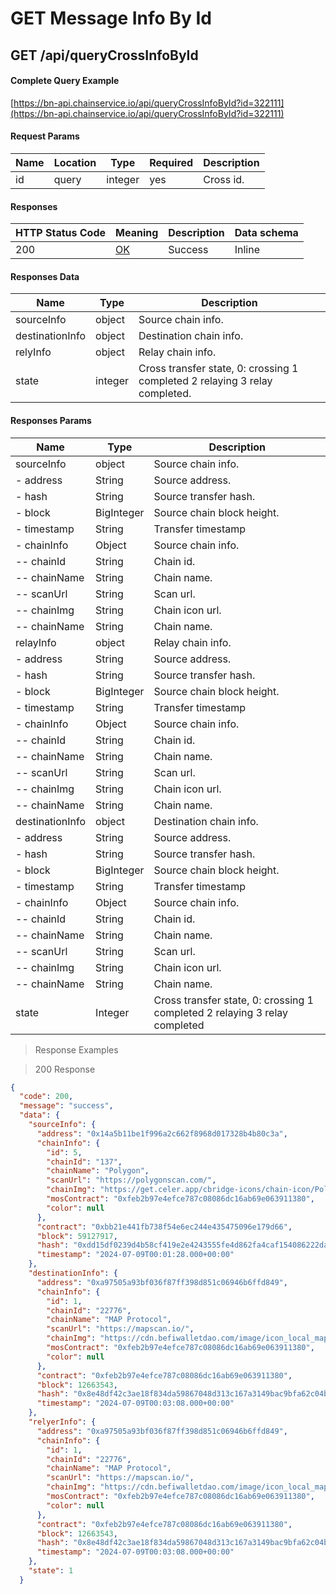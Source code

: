 # GET Message Info By Id

## GET /api/queryCrossInfoById

#### Complete Query Example

[https://bn-api.chainservice.io/api/queryCrossInfoById?id=322111](https://bn-api.chainservice.io/api/queryCrossInfoById?id=322111)

#### Request Params

| Name      | Location | Type   | Required | Description                         |
| --------- | -------- | ------ | -------- | ----------------------------------- |
| id   | query    | integer | yes       | Cross id.   |

#### Responses

| HTTP Status Code | Meaning                                                 | Description | Data schema |
| ---------------- | ------------------------------------------------------- | ----------- | ----------- |
| 200              | [OK](https://tools.ietf.org/html/rfc7231#section-6.3.1) | Success     | Inline      |

#### Responses Data

| Name   | Type  | Description                |
| ------ | ----- | -------------------------- |
| sourceInfo | object | Source chain info. |
| destinationInfo | object | Destination chain info. |
| relyInfo | object | Relay chain info. |
| state | integer | Cross transfer state, 0: crossing 1 completed 2 relaying 3 relay completed. |

#### Responses Params

| Name                | Type   | Description                               |
| ------------------- | ------ | ----------------------------------------- |
| sourceInfo          | object | Source chain info.                     |
| - address       | String | Source address.                           |
| - hash          | String | Source transfer hash.                     |
| - block        | BigInteger | Source chain block height.                  |
| - timestamp     | String | Transfer timestamp                         |
| - chainInfo     | Object | Source chain info.                            |
| -- chainId           | String | Chain id.                               |
| -- chainName         | String | Chain name.                             |
| -- scanUrl           | String | Scan url.                                 |
| -- chainImg          | String | Chain icon url.                          |
| -- chainName         | String | Chain name.                               |
| relayInfo          | object | Relay chain info.                     |
| - address       | String | Source address.                           |
| - hash          | String | Source transfer hash.                     |
| - block        | BigInteger | Source chain block height.                  |
| - timestamp     | String | Transfer timestamp                         |
| - chainInfo     | Object | Source chain info.                            |
| -- chainId           | String | Chain id.                               |
| -- chainName         | String | Chain name.                             |
| -- scanUrl           | String | Scan url.                                 |
| -- chainImg          | String | Chain icon url.                          |
| -- chainName         | String | Chain name.                               |
| destinationInfo          | object | Destination chain info.                     |
| - address       | String | Source address.                           |
| - hash          | String | Source transfer hash.                     |
| - block        | BigInteger | Source chain block height.                  |
| - timestamp     | String | Transfer timestamp                         |
| - chainInfo     | Object | Source chain info.                            |
| -- chainId           | String | Chain id.                               |
| -- chainName         | String | Chain name.                             |
| -- scanUrl           | String | Scan url.                                 |
| -- chainImg          | String | Chain icon url.                          |
| -- chainName         | String | Chain name.                               |
| state               | Integer | Cross transfer state, 0: crossing 1 completed 2 relaying 3 relay completed      |

> Response Examples

> 200 Response

```json
{
  "code": 200,
  "message": "success",
  "data": {
    "sourceInfo": {
      "address": "0x14a5b11be1f996a2c662f8968d017328b4b80c3a",
      "chainInfo": {
        "id": 5,
        "chainId": "137",
        "chainName": "Polygon",
        "scanUrl": "https://polygonscan.com/",
        "chainImg": "https://get.celer.app/cbridge-icons/chain-icon/Polygon.png",
        "mosContract": "0xfeb2b97e4efce787c08086dc16ab69e063911380",
        "color": null
      },
      "contract": "0xbb21e441fb738f54e6ec244e435475096e179d66",
      "block": 59127917,
      "hash": "0xdd15df0239d4b58cf419e2e4243555fe4d862fa4caf154086222dadd3d751013",
      "timestamp": "2024-07-09T00:01:28.000+00:00"
    },
    "destinationInfo": {
      "address": "0xa97505a93bf036f87ff398d851c06946b6ffd849",
      "chainInfo": {
        "id": 1,
        "chainId": "22776",
        "chainName": "MAP Protocol",
        "scanUrl": "https://mapscan.io/",
        "chainImg": "https://cdn.befiwalletdao.com/image/icon_local_map_checked_3gfyyv.png",
        "mosContract": "0xfeb2b97e4efce787c08086dc16ab69e063911380",
        "color": null
      },
      "contract": "0xfeb2b97e4efce787c08086dc16ab69e063911380",
      "block": 12663543,
      "hash": "0x8e48df42c3ae18f834da59867048d313c167a3149bac9bfa62c04b78d1df36d7",
      "timestamp": "2024-07-09T00:03:08.000+00:00"
    },
    "relyerInfo": {
      "address": "0xa97505a93bf036f87ff398d851c06946b6ffd849",
      "chainInfo": {
        "id": 1,
        "chainId": "22776",
        "chainName": "MAP Protocol",
        "scanUrl": "https://mapscan.io/",
        "chainImg": "https://cdn.befiwalletdao.com/image/icon_local_map_checked_3gfyyv.png",
        "mosContract": "0xfeb2b97e4efce787c08086dc16ab69e063911380",
        "color": null
      },
      "contract": "0xfeb2b97e4efce787c08086dc16ab69e063911380",
      "block": 12663543,
      "hash": "0x8e48df42c3ae18f834da59867048d313c167a3149bac9bfa62c04b78d1df36d7",
      "timestamp": "2024-07-09T00:03:08.000+00:00"
    },
    "state": 1
  }
```
